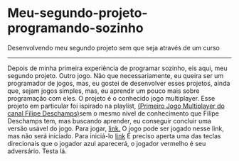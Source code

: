 # Meu-segundo-projeto-programando-sozinho
 Desenvolvendo meu segundo projeto sem que seja através de um curso
***
Depois de minha primeira experiência de programar sozinho, eis aqui, meu segundo projeto. Outro jogo. Não que necessariamente, eu queira ser um programador de jogos, mas, eu gostei de desenvolver esses projetos, ainda que, sejam jogos simples, mas, eu aprendir um pouco mais sobre programação com eles. O projeto é o conhecido jogo multiplayer. Esse projeto em particular foi ispirado na playlist, [(Primeiro Jogo Multiplayer do canal Filipe Deschamps)](https://www.youtube.com/watch?v=0sTfIZvjYJk&list=PLMdYygf53DP5SVQQrkKCVWDS0TwYLVitL)sem o mesmo nível de conhecimento que Filipe Deschamps tem, mas buscando aprender, eu conseguir concluir uma versão usável do jogo. Para jogar, [link.](https://floating-badlands-92719.herokuapp.com/) O jogo pode ser jogado nesse link, mas não será iniciado. Para iniciá-lo [link](https://floating-badlands-92719.herokuapp.com/adminedi0212lima) É preciso aperta uma das teclas direcionais que o jogador azul aparecerá, o jogador vermelho é seu adversário. Testa lá.
